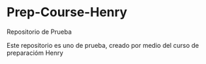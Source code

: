 # Prep-Course-Henry
Repositorio de Prueba

Este repositorio es uno de prueba, creado por medio del curso de preparacióm Henry
